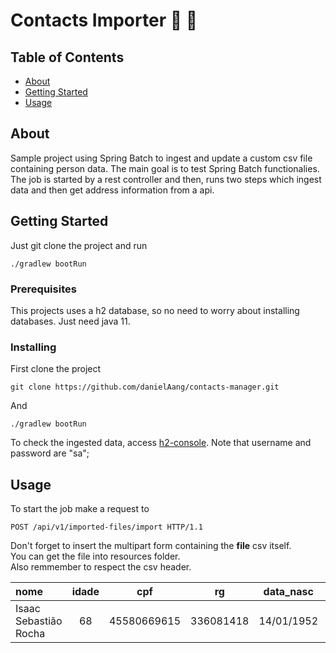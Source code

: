 # Contacts Importer :leaves: :man:

## Table of Contents

- [About](#about)
- [Getting Started](#getting_started)
- [Usage](#usage)

## About <a name = "about"></a>

Sample project using Spring Batch to ingest and update a custom csv file containing person data. The main goal is to test Spring Batch functionalies. 
The job is started by a rest controller and then, runs two steps which ingest data and then get address information from a api.

## Getting Started <a name = "getting_started"></a>

Just git clone the project and run

```
./gradlew bootRun
```

### Prerequisites

This projects uses a h2 database, so no need to worry about installing databases. 
Just need java 11.

### Installing

First clone the project

```
git clone https://github.com/danielAang/contacts-manager.git
```

And 
```
./gradlew bootRun
```

To check the ingested data, access [h2-console](http://localhost:8080/h2-console). Note that username and password are "sa";

## Usage <a name = "usage"></a>

To start the job make a request to
```
POST /api/v1/imported-files/import HTTP/1.1
```
Don't forget to insert the multipart form containing the <b>file</b> csv itself.<br>
You can get the file into resources folder.<br>
Also remmember to respect the csv header.

| nome        | idade           | cpf  |  rg  | data_nasc | sexo | email | cep | endereco | numero | bairro | cidade | estado | telefone_fixo | celular |
|:------------|:---------------:|:----:|:----:|:---------:|:----:|:-----:|:---:|:--------:|:------:|:------:|:------:|:------:|:-------------:|:-------:|
|Isaac Sebastião Rocha | 68 | 45580669615 | 336081418 | 14/01/1952 | Masculino | iisaacsebastiaorocha@apso.org.br | 66630393 | Passagem União | 322 | Bengui | Belém | PA | 9128363282 | 91984581798 |